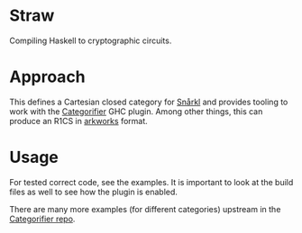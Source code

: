 # Straw

Compiling Haskell to cryptographic circuits.

# Approach

This defines a Cartesian closed category for [Snårkl](https://github.com/gstew5/snarkl) and provides tooling to work with the [Categorifier](https://github.com/con-kitty/categorifier) GHC plugin. Among other things, this can produce an R1CS in [arkworks](https://github.com/arkworks-rs) format.

# Usage

For tested correct code, see the examples. It is important to look at the build files as well to see how the plugin is enabled.

There are many more examples (for different categories) upstream in the [Categorifier repo](https://github.com/con-kitty/categorifier).
